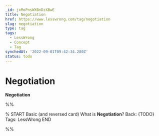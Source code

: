 ```yaml
---
_id: jxMoPnsWXBnDzXBwE
title: Negotiation
href: https://www.lesswrong.com/tag/negotiation
slug: negotiation
type: tag
tags:
  - LessWrong
  - Concept
  - Tag
synchedAt: '2022-09-01T09:42:34.280Z'
status: todo
---
```


# Negotiation

**Negotiation**


%%

% START
Basic (and reversed card)
What is **Negotiation**?
Back: {TODO}
Tags: LessWrong
END

%%
	
